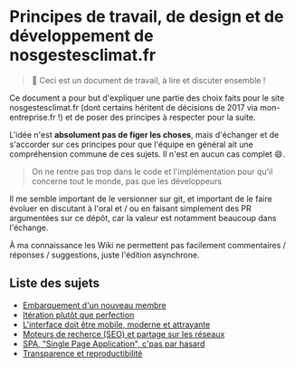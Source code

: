 # Principes de travail, de design et de développement de nosgestesclimat.fr

> 🚧 Ceci est un document de travail, à lire et discuter ensemble !

Ce document a pour but d'expliquer une partie des choix faits pour le site nosgestesclimat.fr (dont certains héritent de décisions de 2017 via mon-entreprise.fr !) et de poser des principes à respecter pour la suite.

L'idée n'est **absolument pas de figer les choses**, mais d'échanger et de s'accorder sur ces principes pour que l'équipe en général ait une compréhension commune de ces sujets. Il n'est en aucun cas complet 😄. 

> On ne rentre pas trop dans le code et l'implémentation pour qu'il concerne tout le monde, pas que les développeurs

Il me semble important de le versionner sur git, et important de le faire évoluer en discutant à l'oral et / ou en faisant simplement des PR argumentées sur ce dépôt, car la valeur est notamment beaucoup dans l'échange.

À ma connaissance les Wiki ne permettent pas facilement commentaires / réponses / suggestions, juste l'édition asynchrone. 

## Liste des sujets

- [Embarquement d'un nouveau membre](https://github.com/datagir/nosgestesclimat-principes/blob/main/embarquement.md)
- [Itération plutôt que perfection](https://github.com/datagir/nosgestesclimat-principes/blob/main/it%C3%A9ration.md)
- [L'interface doit être mobile, moderne et attrayante](https://github.com/datagir/nosgestesclimat-principes/blob/main/interface.md)
- [Moteurs de recherce (SEO) et partage sur les réseaux](https://github.com/datagir/nosgestesclimat-principes/blob/main/seo.md)
- [SPA, "Single Page Application", c'pas par hasard](https://github.com/datagir/nosgestesclimat-principes/blob/main/application.md)
- [Transparence et reproductibilité](https://github.com/datagir/nosgestesclimat-principes/edit/main//transparence.md)
